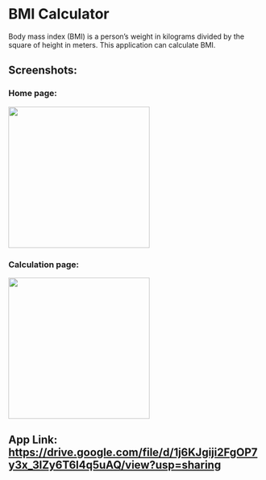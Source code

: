 # BMI Calculator

Body mass index (BMI) is a person’s weight in kilograms divided by the square of height in meters. This application can calculate BMI.


## Screenshots:

### Home page:
<img src="https://user-images.githubusercontent.com/34432093/139578452-d5c7fe75-5e87-45e8-bb7a-8e8a9a8539d4.jpg" width="280" >

### Calculation page:
<img src="https://user-images.githubusercontent.com/34432093/139578454-150f7e78-9bd4-4a16-9b17-85388c0efc1b.jpg" width="280" >

## App Link: https://drive.google.com/file/d/1j6KJgiji2FgOP7y3x_3lZy6T6l4q5uAQ/view?usp=sharing
